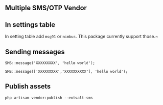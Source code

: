 ## Multiple SMS/OTP Vendor

## In settings table
  In setting table add `msg91` or `nimbus`. This package currently support those.~

## Sending messages
    SMS::message('XXXXXXXXX', 'hello world');

    SMS::message(['XXXXXXXXX','XXXXXXXXXX'], 'hello world');


## Publish assets
    php artisan vendor:publish --extsalt-sms
